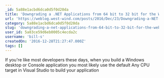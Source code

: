 ```yaml
---
_id: 5a88e1acbd6dca0d5f0d20da
title: 'Downgrading a .NET Applications from 64 bit to 32 bit for the WebBrowser Control'
url: 'https://weblog.west-wind.com/posts/2016/Dec/23/Downgrading-a-NET-Applications-from-64-bit-to-32-bit-for-the-WebBrowser-Control'
category: 5a88e1acbd6dca0d5f0d20da
slug: 'downgrading-a-net-applications-from-64-bit-to-32-bit-for-the-webbrowser-control'
user_id: 5a83ce59d6eb0005c4ecda2c
username: 'bill-s'
createdOn: '2016-12-28T21:27:47.000Z'
tags: []
---
```


If you're like most developers these days, when you build a Windows desktop or Console application you most likely use the default Any CPU target in Visual Studio to build your application
